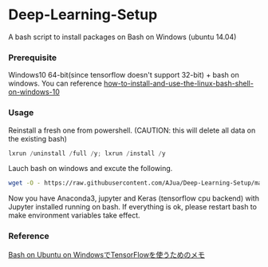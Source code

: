 # Deep-Learning-Setup

A bash script to install packages on Bash on Windows (ubuntu 14.04)

### Prerequisite

Windows10 64-bit(since tensorflow doesn't support 32-bit) + bash on windows. You can reference  [how-to-install-and-use-the-linux-bash-shell-on-windows-10](http://www.howtogeek.com/249966/how-to-install-and-use-the-linux-bash-shell-on-windows-10/)

### Usage

Reinstall a fresh one from powershell. (CAUTION: this will delete all data on the existing bash)

```powershell
lxrun /uninstall /full /y; lxrun /install /y
```

Lauch bash on windows and excute the following.

```sh
wget -O - https://raw.githubusercontent.com/AJua/Deep-Learning-Setup/master/setup.sh | bash -s -stable
```

Now you have Anaconda3, jupyter and Keras (tensorflow cpu backend) with Jupyter installed running on bash.
If everything is ok, please restart bash to make environment variables take effect.

### Reference

[Bash on Ubuntu on WindowsでTensorFlowを使うためのメモ](http://qiita.com/toyolab/items/bccd03d4cb7795112ab6)
